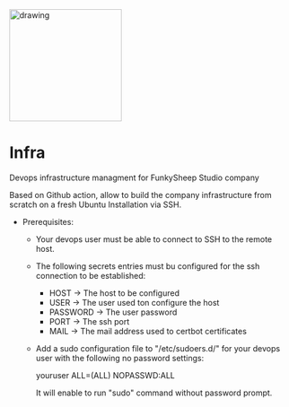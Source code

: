 <img src="https://www.funkysheep.net/img/Logo-Head-Mini.png" alt="drawing" width="200"/>

# Infra
Devops infrastructure managment for FunkySheep Studio company

Based on Github action, allow to build the company infrastructure from scratch on a fresh Ubuntu Installation via SSH.

- Prerequisites:
    -   Your devops user must be able to connect to SSH to the remote host.

    -   The following secrets entries must bu configured for the ssh connection to be established:
        -   HOST -> The host to be configured
        -   USER -> The user used ton configure the host
        -   PASSWORD -> The user password
        -   PORT -> The ssh port
        -   MAIL -> The mail address used to certbot certificates

    -   Add a sudo configuration file to "/etc/sudoers.d/" for your devops user with the following no password settings:

        youruser ALL=(ALL) NOPASSWD:ALL

        It will enable to run "sudo" command without password prompt.
